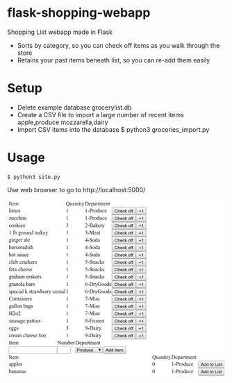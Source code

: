 # flask-shopping-webapp
Shopping List webapp made in Flask

* Sorts by category, so you can check off items as you walk through the store
* Retains your past items beneath list, so you can re-add them easily

# Setup
* Delete example database grocerylist.db
* Create a CSV file to import a large number of recent items
    apple,produce
    mozzarella,dairy
* Import CSV items into the database
    $ python3 groceries_import.py

# Usage

    $ python3 site.py
      
  Use web browser to go to http://localhost:5000/
  
  ![Example image](/todoSite.png)
